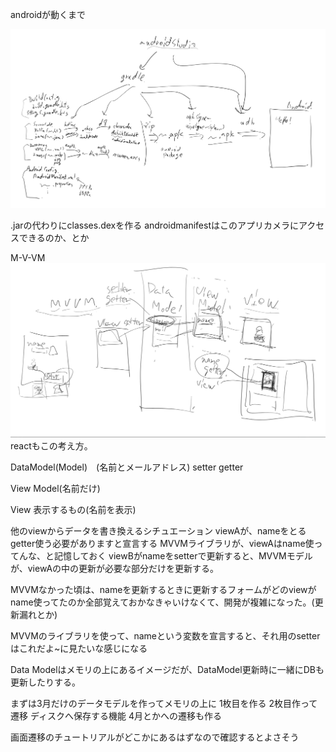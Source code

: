 



androidが動くまで

![alt text](image.png)

.jarの代わりにclasses.dexを作る
androidmanifestはこのアプリカメラにアクセスできるのか、とか


M-V-VM
![alt text](image-1.png)
reactもこの考え方。


DataModel(Model)　(名前とメールアドレス)
    setter
    getter

View Model(名前だけ)

View 表示するもの(名前を表示)

他のviewからデータを書き換えるシチュエーション
viewAが、nameをとるgetter使う必要がありますと宣言する
MVVMライブラリが、viewAはname使ってんな、と記憶しておく
viewBがnameをsetterで更新すると、MVVMモデルが、viewAの中の更新が必要な部分だけを更新する。

MVVMなかった頃は、nameを更新するときに更新するフォームがどのviewがname使ってたのか全部覚えておかなきゃいけなくて、開発が複雑になった。(更新漏れとか)

MVVMのライブラリを使って、nameという変数を宣言すると、それ用のsetterはこれだよ~に見たいな感じになる

Data Modelはメモリの上にあるイメージだが、DataModel更新時に一緒にDBも更新したりする。




まずは3月だけのデータモデルを作ってメモリの上に
1枚目を作る
2枚目作って遷移
ディスクへ保存する機能
4月とかへの遷移も作る

画面遷移のチュートリアルがどこかにあるはずなので確認するとよさそう
